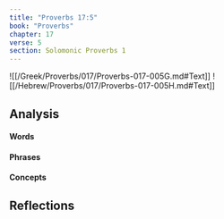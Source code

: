 ```yaml
---
title: "Proverbs 17:5"
book: "Proverbs"
chapter: 17
verse: 5
section: Solomonic Proverbs 1
---
```

![[/Greek/Proverbs/017/Proverbs-017-005G.md#Text]]
![[/Hebrew/Proverbs/017/Proverbs-017-005H.md#Text]]

## Analysis

#### Words

#### Phrases

#### Concepts

## Reflections
